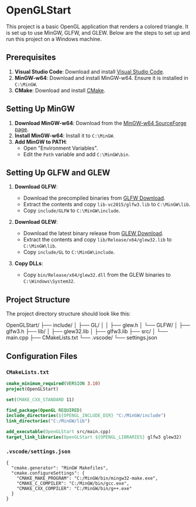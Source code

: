 # OpenGLStart

This project is a basic OpenGL application that renders a colored triangle. It is set up to use MinGW, GLFW, and GLEW. Below are the steps to set up and run this project on a Windows machine.

## Prerequisites

1. **Visual Studio Code**: Download and install [Visual Studio Code](https://code.visualstudio.com/).
2. **MinGW-w64**: Download and install MinGW-w64. Ensure it is installed in `C:\MinGW`.
3. **CMake**: Download and install [CMake](https://cmake.org/download/).

## Setting Up MinGW

1. **Download MinGW-w64**: Download from the [MinGW-w64 SourceForge page](https://sourceforge.net/projects/mingw-w64/files/).
2. **Install MinGW-w64**: Install it to `C:\MinGW`.
3. **Add MinGW to PATH**:
   - Open "Environment Variables".
   - Edit the `Path` variable and add `C:\MinGW\bin`.

## Setting Up GLFW and GLEW

1. **Download GLFW**:
   - Download the precompiled binaries from [GLFW Download](https://www.glfw.org/download.html).
   - Extract the contents and copy `lib-vc2015/glfw3.lib` to `C:\MinGW\lib`.
   - Copy `include/GLFW` to `C:\MinGW\include`.

2. **Download GLEW**:
   - Download the latest binary release from [GLEW Download](http://glew.sourceforge.net/).
   - Extract the contents and copy `lib/Release/x64/glew32.lib` to `C:\MinGW\lib`.
   - Copy `include/GL` to `C:\MinGW\include`.

3. **Copy DLLs**:
   - Copy `bin/Release/x64/glew32.dll` from the GLEW binaries to `C:\Windows\System32`.

## Project Structure

The project directory structure should look like this:

OpenGLStart/
├── include/
│ ├── GL/
│ │ ├── glew.h
│ └── GLFW/
│ ├── glfw3.h
├── lib/
│ ├── glew32.lib
│ ├── glfw3.lib
├── src/
│ └── main.cpp
├── CMakeLists.txt
└── .vscode/
└── settings.json


## Configuration Files

### `CMakeLists.txt`

```cmake
cmake_minimum_required(VERSION 3.10)
project(OpenGLStart)

set(CMAKE_CXX_STANDARD 11)

find_package(OpenGL REQUIRED)
include_directories(${OPENGL_INCLUDE_DIR} "C:/MinGW/include")
link_directories("C:/MinGW/lib")

add_executable(OpenGLStart src/main.cpp)
target_link_libraries(OpenGLStart ${OPENGL_LIBRARIES} glfw3 glew32)
```

### `.vscode/settings.json`

```
{
  "cmake.generator": "MinGW Makefiles",
  "cmake.configureSettings": {
    "CMAKE_MAKE_PROGRAM": "C:/MinGW/bin/mingw32-make.exe",
    "CMAKE_C_COMPILER": "C:/MinGW/bin/gcc.exe",
    "CMAKE_CXX_COMPILER": "C:/MinGW/bin/g++.exe"
  }
}
```
